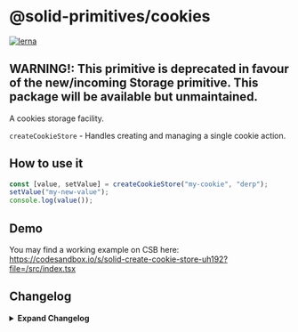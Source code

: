 # @solid-primitives/cookies

[![lerna](https://img.shields.io/badge/maintained%20with-lerna-cc00ff.svg)](https://lerna.js.org/)

## WARNING!: This primitive is deprecated in favour of the new/incoming Storage primitive. This package will be available but unmaintained.

A cookies storage facility.

`createCookieStore` - Handles creating and managing a single cookie action.

## How to use it

```ts
const [value, setValue] = createCookieStore("my-cookie", "derp");
setValue("my-new-value");
console.log(value());
```

## Demo

You may find a working example on CSB here: https://codesandbox.io/s/solid-create-cookie-store-uh192?file=/src/index.tsx

## Changelog

<details>
<summary><b>Expand Changelog</b></summary>

0.0.100

Initial release.

1.1.3

Official release.

1.1.4

Patched incorrect use of serialize for the deserialize method.

1.1.5

Patched issue with deleting and added strinfication ability.

1.1.6

Fixed an issue with `=` in values

</details>
